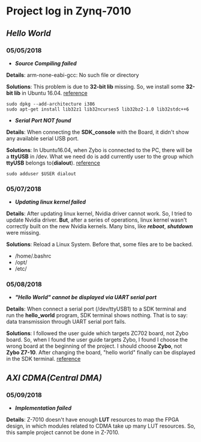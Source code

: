 # Project log in Zynq-7010

## ***Hello World***

### 05/05/2018

- ***Source Compiling failed***

**Details**: arm-none-eabi-gcc: No such file or directory

**Solutions**: This problem is due to **32-bit lib** missing. So, we install some **32-bit lib** in Ubuntu 16.04.
[reference](https://www.xilinx.com/support/answers/63561.html)

```shell
sudo dpkg --add-architecture i386
sudo apt-get install lib32z1 lib32ncurses5 lib32bz2-1.0 lib32stdc++6
```


- ***Serial Port NOT found***

**Details**: When connecting the **SDK_console** with the Board, it didn't show any available serial USB port.

**Solutions**: In Ubuntu16.04, when Zybo is connected to the PC, there will be a **ttyUSB** in /dev. What we need do is add currently user to the group which **ttyUSB** belongs to(**dialout**). 
[reference](https://reference.digilentinc.com/vivado/installing-vivado/start)

```shell
sudo adduser $USER dialout
```

### 05/07/2018

- ***Updating linux kernel failed***

**Details**: After updating linux kernel, Nvidia driver cannot work. So, I tried to update Nvidia driver. **But**, after a series of operations, linux kernel wasn't correctly built on the new Nvidia kernels. Many bins, like ***reboot***, ***shutdown*** were missing.

**Solutions**: Reload a Linux System. Before that, some files are to be backed. 

- /home/.bashrc
- /opt/
- /etc/

### 05/08/2018

- ***"Hello World" cannot be displayed via UART serial port***

**Details**: When connect a serial port (/dev/ttyUSB1) to a SDK terminal and run the **hello_world** program, SDK terminal shows nothing. That is to say: data transmission through UART serial port fails. 


**Solutions**: I followed the user guide which targets ZC702 board, not Zybo board. So, when I found the user guide targets Zybo, I found I choose the wrong board at the beginning of the project. I should choose **Zybo**, not **Zybo Z7-10**. After changing the board, "hello world" finally can be displayed in the SDK terminal. 
[reference](https://reference.digilentinc.com/learn/programmable-logic/tutorials/zybo-getting-started-with-zynq-server/start)

## ***AXI CDMA(Central DMA)***

### 05/09/2018

- ***Implementation failed***

**Details**: Z-7010 doesn't have enough **LUT** resources to map the FPGA design, in which modules related to CDMA take up many LUT resources. So, this sample project cannot be done in Z-7010.

